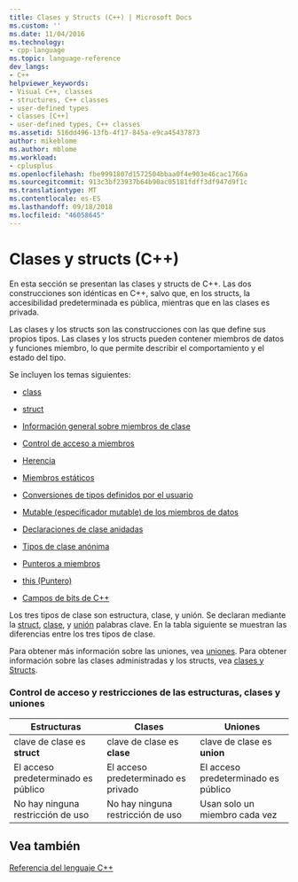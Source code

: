 ```yaml
---
title: Clases y Structs (C++) | Microsoft Docs
ms.custom: ''
ms.date: 11/04/2016
ms.technology:
- cpp-language
ms.topic: language-reference
dev_langs:
- C++
helpviewer_keywords:
- Visual C++, classes
- structures, C++ classes
- user-defined types
- classes [C++]
- user-defined types, C++ classes
ms.assetid: 516dd496-13fb-4f17-845a-e9ca45437873
author: mikeblome
ms.author: mblome
ms.workload:
- cplusplus
ms.openlocfilehash: fbe9991807d1572504bbaa0f4e903e46cac1766a
ms.sourcegitcommit: 913c3bf23937b64b90ac05181fdff3df947d9f1c
ms.translationtype: MT
ms.contentlocale: es-ES
ms.lasthandoff: 09/18/2018
ms.locfileid: "46058645"
---
```

# <a name="classes-and-structs-c"></a>Clases y structs (C++)

En esta sección se presentan las clases y structs de C++. Las dos construcciones son idénticas en C++, salvo que, en los structs, la accesibilidad predeterminada es pública, mientras que en las clases es privada.

Las clases y los structs son las construcciones con las que define sus propios tipos. Las clases y los structs pueden contener miembros de datos y funciones miembro, lo que permite describir el comportamiento y el estado del tipo.

Se incluyen los temas siguientes:

- [class](../cpp/class-cpp.md)

- [struct](../cpp/struct-cpp.md)

- [Información general sobre miembros de clase](../cpp/class-member-overview.md)

- [Control de acceso a miembros](../cpp/member-access-control-cpp.md)

- [Herencia](../cpp/inheritance-cpp.md)

- [Miembros estáticos](../cpp/static-members-cpp.md)

- [Conversiones de tipos definidos por el usuario](../cpp/user-defined-type-conversions-cpp.md)

- [Mutable (especificador mutable) de los miembros de datos](../cpp/mutable-data-members-cpp.md)

- [Declaraciones de clase anidadas](../cpp/nested-class-declarations.md)

- [Tipos de clase anónima](../cpp/anonymous-class-types.md)

- [Punteros a miembros](../cpp/pointers-to-members.md)

- [this (Puntero)](../cpp/this-pointer.md)

- [Campos de bits de C++](../cpp/cpp-bit-fields.md)

Los tres tipos de clase son estructura, clase, y unión. Se declaran mediante la [struct](../cpp/struct-cpp.md), [clase](../cpp/class-cpp.md), y [unión](../cpp/unions.md) palabras clave. En la tabla siguiente se muestran las diferencias entre los tres tipos de clase.

Para obtener más información sobre las uniones, vea [uniones](../cpp/unions.md). Para obtener información sobre las clases administradas y los structs, vea [clases y Structs](../windows/classes-and-structs-cpp-component-extensions.md).

### <a name="access-control-and-constraints-of-structures-classes-and-unions"></a>Control de acceso y restricciones de las estructuras, clases y uniones

|Estructuras|Clases|Uniones|
|----------------|-------------|------------|
|clave de clase es **struct**|clave de clase es **clase**|clave de clase es **union**|
|El acceso predeterminado es público|El acceso predeterminado es privado|El acceso predeterminado es público|
|No hay ninguna restricción de uso|No hay ninguna restricción de uso|Usan solo un miembro cada vez|

## <a name="see-also"></a>Vea también

[Referencia del lenguaje C++](../cpp/cpp-language-reference.md)
